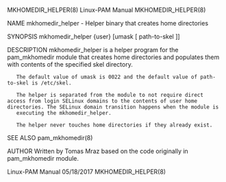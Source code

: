 MKHOMEDIR_HELPER(8)                                                                            Linux-PAM Manual                                                                           MKHOMEDIR_HELPER(8)

NAME
       mkhomedir_helper - Helper binary that creates home directories

SYNOPSIS
       mkhomedir_helper {user} [umask [ path-to-skel ]]

DESCRIPTION
       mkhomedir_helper is a helper program for the pam_mkhomedir module that creates home directories and populates them with contents of the specified skel directory.

       The default value of umask is 0022 and the default value of path-to-skel is /etc/skel.

       The helper is separated from the module to not require direct access from login SELinux domains to the contents of user home directories. The SELinux domain transition happens when the module is
       executing the mkhomedir_helper.

       The helper never touches home directories if they already exist.

SEE ALSO
       pam_mkhomedir(8)

AUTHOR
       Written by Tomas Mraz based on the code originally in pam_mkhomedir module.

Linux-PAM Manual                                                                                  05/18/2017                                                                              MKHOMEDIR_HELPER(8)
